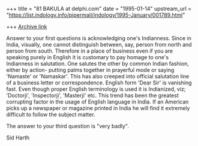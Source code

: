 +++
title = "81 BAKULA at delphi.com"
date = "1995-01-14"
upstream_url = "https://list.indology.info/pipermail/indology/1995-January/001789.html"

+++
[Archive link](https://list.indology.info/pipermail/indology/1995-January/001789.html)

Answer to your first questions is acknowledging one's
Indianness. Since in India, visually, one cannot distinguish
between, say, person from north and person from south.
Therefore in a place of business even if you are speaking
purely in English it is customary to pay homage to one's
Indianness in salutation. One salutes the other by common
Indian fashion, either by action- putting palms together in
prayerful mode or saying 'Namaste' or 'Namaskar'. This has also
creeped into official salutation line of a business letter or
correspondence. English form 'Dear Sir' is vanishing fast. Even
though proper English terminology is used it is Indianized,
viz; 'Doctorji', 'Inspectorji', 'Masterji' etc. This trend has
been the greatest corrupting factor in the usage of English
language in India. If an American picks up a newspaper or
magazine printed in India he will find it extremely difficult
to follow the subject matter.

The answer to your third question is "very badly".

Sid Harth





